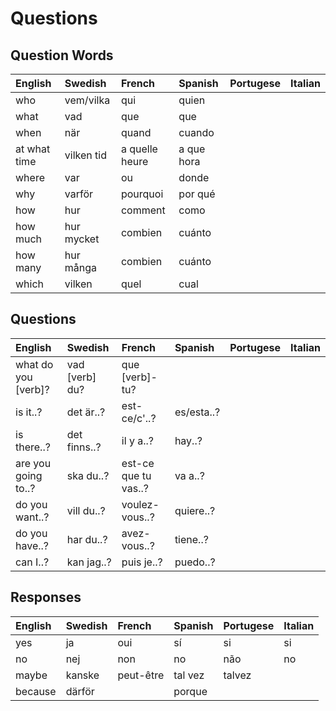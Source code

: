 # Questions

## Question Words

| English      | Swedish    | French         | Spanish    | Portugese | Italian |
| :----------- | :--------- | :------------- | :--------- | :-------- | :------ |
| who          | vem/vilka  | qui            | quien      |           |         |
| what         | vad        | que            | que        |           |         |
| when         | när        | quand          | cuando     |           |         |
| at what time | vilken tid | a quelle heure | a que hora |           |         |
| where        | var        | ou             | donde      |           |         |
| why          | varför     | pourquoi       | por qué    |           |         |
| how          | hur        | comment        | como       |           |         |
| how much     | hur mycket | combien        | cuánto     |           |         |
| how many     | hur många  | combien        | cuánto     |           |         |
| which        | vilken     | quel           | cual       |           |         |

## Questions

| English             | Swedish        | French               | Spanish    | Portugese | Italian |
| :------------------ | :------------- | :------------------- | :--------- | :-------- | :------ |
| what do you [verb]? | vad [verb] du? | que [verb]-tu?       |            |           |         |
| is it..?            | det är..?      | est-ce/c'..?         | es/esta..? |           |         |
| is there..?         | det finns..?   | il y a..?            | hay..?     |           |         |
| are you going to..? | ska du..?      | est-ce que tu vas..? | va a..?    |           |         |
| do you want..?      | vill du..?     | voulez-vous..?       | quiere..?  |           |         |
| do you have..?      | har du..?      | avez-vous..?         | tiene..?   |           |         |
| can I..?            | kan jag..?     | puis je..?           | puedo..?   |           |         |

## Responses

| English | Swedish | French    | Spanish | Portugese | Italian |
| :------ | :------ | :-------- | :------ | :-------- | :------ |
| yes     | ja      | oui       | sí      | si        | si      |
| no      | nej     | non       | no      | não       | no      |
| maybe   | kanske  | peut-être | tal vez | talvez    |         |
| because | därför  |           | porque  |           |         |
